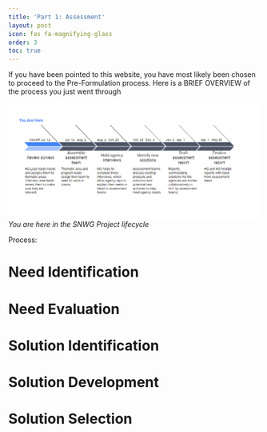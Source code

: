 ```yaml
---
title: 'Part 1: Assessment'
layout: post
icon: fas fa-magnifying-glass
order: 3
toc: true
---
```

If you have been pointed to this website, you have most likely been chosen to proceed to the Pre-Formulation process. Here is a BRIEF OVERVIEW of the process you just went through

![](/assets/assessment_timeline_arrow.png)
_You are here in the SNWG Project lifecycle_

Process: 
# Need Identification
# Need Evaluation
# Solution Identification
# Solution Development
# Solution Selection
